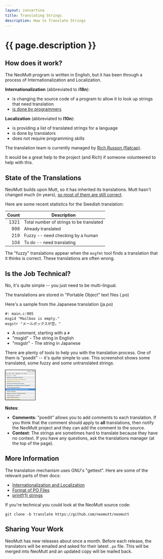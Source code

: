 ```yaml
---
layout: concertina
title: Translating Strings
description: How to Translate Strings
---
```


# {{ page.description }}

## How does it work?

The NeoMutt program is written in English, but it has been through a process of
Internationalization and Localization.

**Internationalization** (abbreviated to **i18n**):

- is changing the source code of a program to allow it to look up strings that
  need translation
- [is done by programmers](/dev/translate-code)

**Localization** (abbreviated to **l10n**):

- is providing a list of translated strings for a language
- is done by translators
- does not require programming skills

The translation team is currently managed by
[Rich Russon (flatcap)](mailto:rich@flatcap.org).

It would be a great help to the project (and Rich) if someone volunteered to
help with this.

## State of the Translations

NeoMutt builds upon Mutt, so it has inherited its translations. Mutt hasn't
changed much (in years), [so most of them are still correct](/translate.html).

Here are some recent statistics for the Swedish translation:

| Count  | Description                              |
|-------:|------------------------------------------|
|   1321 | Total number of strings to be translated |
|    998 | Already translated                       |
|    219 | Fuzzy -- need checking by a human        |
|    104 | To do -- need translating                |

The "fuzzy" translations appear when the `msgfmt` tool finds a translation that
it thinks is correct. These translations are often wrong.

## Is the Job Technical?

No, it's quite simple -- you just need to be multi-lingual.

The translations are stored in "Portable Object" text files (.po)

Here's a sample from the Japanese translation (ja.po)

```
#: main.c:905
msgid "Mailbox is empty."
msgstr "メールボックスが空。"
```

- A comment, starting with a `#`
- "msgid" - The string in English
- "msgstr" - The string in Japanese

There are plenty of tools to help you with the translation process. One of
them is "poedit" -- it's quite simple to use. This screenshot shows some
translated, some fuzzy and some untranslated strings.

[![poedit](/images/poedit-thumb.png)](/images/poedit.png)

**Notes**:

- **Comments**: "poedit" allows you to add comments to each translation. If you
  think that the comment should apply to **all** translations, then notify the
  NeoMutt project and they can add the comment to the source.
- **Context**: The strings are sometimes hard to translate because they have no
  context. If you have any questions, ask the translations manager (at the top
  of the page).

## More Information

The translation mechanism uses GNU's "gettext". Here are some of the relevant
parts of their docs:

- [Internationalization and Localization](https://www.gnu.org/software/gettext/manual/gettext.html#Concepts)
- [Format of PO Files](https://www.gnu.org/software/gettext/manual/gettext.html#PO-Files)
- [printf(1) strings](https://www.gnu.org/software/gettext/manual/gettext.html#c_002dformat-Flag)

If you're technical you could look at the NeoMutt source code:

```
git clone -b translate https://github.com/neomutt/neomutt
```

## Sharing Your Work

NeoMutt has new releases about once a month. Before each release, the
translators will be emailed and asked for their latest `.po` file. This will
be merged into NeoMutt and an updated copy will be mailed back.

